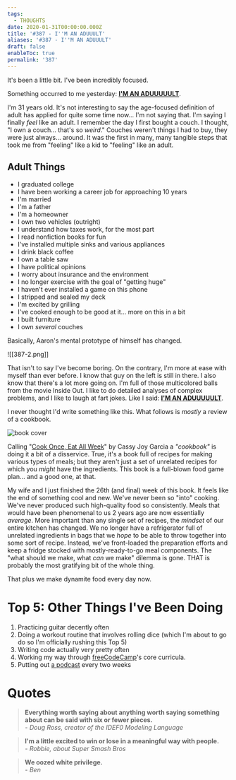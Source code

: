 ```yaml
---
tags:
  - THOUGHTS
date: 2020-01-31T00:00:00.000Z
title: '#387 - I''M AN ADUUULT'
aliases: '#387 - I''M AN ADUUULT'
draft: false
enableToc: true
permalink: '387'
---
```


It's been a little bit. I've been incredibly focused. 

Something occurred to me yesterday: **[I'M AN ADUUUUULT](https://www.youtube.com/watch?v=gAYL5H46QnQ)**.

I'm 31 years old. It's not interesting to say the age-focused definition of adult has applied for quite some time now... I'm not saying that. I'm saying I finally *feel* like an adult. I remember the day I first bought a couch. I thought, "I own a couch... that's so *weird*." Couches weren't things I had to buy, they were just always... around. It was the first in many, many tangible steps that took me from "feeling" like a kid to "feeling" like an adult.

## Adult Things

- I graduated college
- I have been working a career job for approaching 10 years
- I'm married
- I'm a father
- I'm a homeowner
- I own two vehicles (outright)
- I understand how taxes work, for the most part
- I read nonfiction books for fun
- I've installed multiple sinks and various appliances
- I drink black coffee
- I own a table saw
- I have political opinions
- I worry about insurance and the environment
- I no longer exercise with the goal of "getting huge"
- I haven't ever installed a game on this phone
- I stripped and sealed my deck
- I'm excited by grilling
- I've cooked enough to be good at it... more on this in a bit
- I built furniture
- I own *several* couches

Basically, Aaron's mental prototype of himself has changed.

![[387-2.png]]

That isn't to say I've become boring. On the contrary, I'm more at ease with myself than ever before. I know that guy on the left is still in there. I also know that there's a lot more going on. I'm full of those multicolored balls from the movie Inside Out. I like to do detailed analyses of complex problems, and I like to laugh at fart jokes. Like I said: **[I'M AN ADUUUUULT](https://www.youtube.com/watch?v=gAYL5H46QnQ)**.

I never thought I'd write something like this. What follows is *mostly* a review of a cookbook.

![book cover](assets/387-1.png)

Calling "[Cook Once, Eat All Week](https://fedandfit.com/cook-once-eat-all-week/)" by Cassy Joy Garcia a *"cookbook"* is doing it a bit of a disservice. True, it's a book full of recipes for making various types of meals; but they aren't just a set of unrelated recipes for which you *might* have the ingredients. This book is a full-blown food game plan... and a good one, at that.

My wife and I just finished the 26th (and final) week of this book. It feels like the end of something cool and new. We've never been so "into" cooking. We've never produced such high-quality food so consistently. Meals that would have been phenomenal to us 2 years ago are now essentially *average*. More important than any single set of recipes, the *mindset* of our entire kitchen has changed. We no longer have a refrigerator full of unrelated ingredients in bags that we *hope* to be able to throw together into some sort of recipe. Instead, we've front-loaded the preparation efforts and keep a fridge stocked with mostly-ready-to-go meal components. The "what should we make, what *can* we make" dilemma is gone. THAT is probably the most gratifying bit of the whole thing.

That plus we make dynamite food every day now.

# Top 5: Other Things I've Been Doing

1. Practicing guitar decently often
2. Doing a workout routine that involves rolling dice (which I'm about to go do so I'm officially rushing this Top 5)
3. Writing code actually very pretty often
4. Working my way through [freeCodeCamp](http://www.freecodecamp.org)'s core curricula.
5. Putting out [a podcast](https://wesceneamovie.com/) every two weeks

# Quotes
> **Everything worth saying about anything worth saying something about can be said with six or fewer pieces.**  
> *- Doug Ross, creator of the IDEF0 Modeling Language*

> **I'm a little excited to win or lose in a meaningful way with people.**  
> *- Robbie, about Super Smash Bros*

> **We oozed white privilege.**  
> *- Ben*
